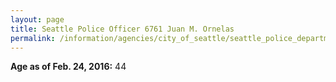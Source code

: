 ```yaml
---
layout: page
title: Seattle Police Officer 6761 Juan M. Ornelas
permalink: /information/agencies/city_of_seattle/seattle_police_department/copbook/6761/
---
```


**Age as of Feb. 24, 2016:** 44
